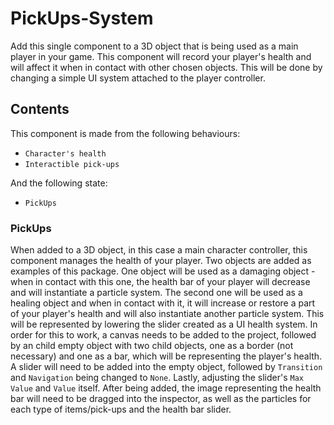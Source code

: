 # PickUps-System
Add this single component to a 3D object that is being used as a main player in your game. This component will record your player's health and will affect it when in contact with  other chosen objects. This will be done by changing a simple UI system attached to the player controller. 

## Contents

This component is made from the following behaviours:
- `Character's health`
- `Interactible pick-ups`

And the following state:
- `PickUps`


### PickUps

When added to a 3D object, in this case a main character controller, this component manages the health of your player. Two objects are added as examples of this package. One object will be used as a damaging object - when in contact with this one, the health bar of your player will decrease and will instantiate a particle system. The second one will be used as a healing object and when in contact with it, it will increase or restore a part of your player's health and will also instantiate another particle system. This will be represented by lowering the slider created as a UI health system. In order for this to work, a canvas needs to be added to the project, followed by an child empty object with two child objects, one as a border (not necessary) and one as a bar, which will be representing the player's health. A slider will need to be added into the empty object, followed by `Transition` and `Navigation` being changed to `None`. Lastly, adjusting the slider's `Max Value` and `Value` itself. 
After being added, the image representing the health bar will need to be dragged into the inspector, as well as the particles for each type of items/pick-ups and the health bar slider. 





